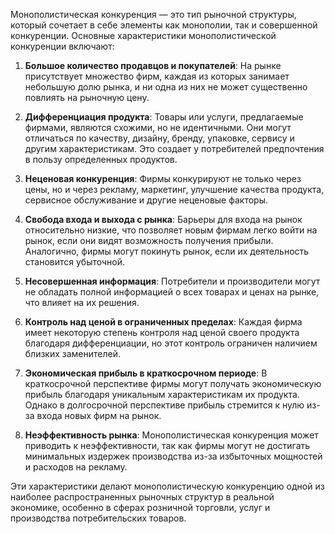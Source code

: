 Монополистическая конкуренция — это тип рыночной структуры, который сочетает в себе элементы как монополии, так и совершенной конкуренции. Основные характеристики монополистической конкуренции включают:

1. **Большое количество продавцов и покупателей**: На рынке присутствует множество фирм, каждая из которых занимает небольшую долю рынка, и ни одна из них не может существенно повлиять на рыночную цену.

2. **Дифференциация продукта**: Товары или услуги, предлагаемые фирмами, являются схожими, но не идентичными. Они могут отличаться по качеству, дизайну, бренду, упаковке, сервису и другим характеристикам. Это создает у потребителей предпочтения в пользу определенных продуктов.

3. **Неценовая конкуренция**: Фирмы конкурируют не только через цены, но и через рекламу, маркетинг, улучшение качества продукта, сервисное обслуживание и другие неценовые факторы.

4. **Свобода входа и выхода с рынка**: Барьеры для входа на рынок относительно низкие, что позволяет новым фирмам легко войти на рынок, если они видят возможность получения прибыли. Аналогично, фирмы могут покинуть рынок, если их деятельность становится убыточной.

5. **Несовершенная информация**: Потребители и производители могут не обладать полной информацией о всех товарах и ценах на рынке, что влияет на их решения.

6. **Контроль над ценой в ограниченных пределах**: Каждая фирма имеет некоторую степень контроля над ценой своего продукта благодаря дифференциации, но этот контроль ограничен наличием близких заменителей.

7. **Экономическая прибыль в краткосрочном периоде**: В краткосрочной перспективе фирмы могут получать экономическую прибыль благодаря уникальным характеристикам их продукта. Однако в долгосрочной перспективе прибыль стремится к нулю из-за входа новых фирм на рынок.

8. **Неэффективность рынка**: Монополистическая конкуренция может приводить к неэффективности, так как фирмы могут не достигать минимальных издержек производства из-за избыточных мощностей и расходов на рекламу.

Эти характеристики делают монополистическую конкуренцию одной из наиболее распространенных рыночных структур в реальной экономике, особенно в сферах розничной торговли, услуг и производства потребительских товаров.